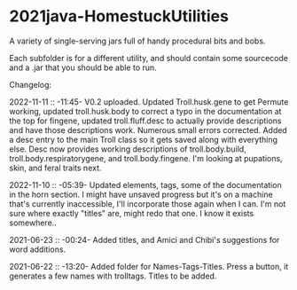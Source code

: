 # 2021java-HomestuckUtilities
A variety of single-serving jars full of handy procedural bits and bobs.

Each subfolder is for a different utility, and should contain some sourcecode and a .jar that you should be able to run.

Changelog:

2022-11-11 :: -11:45- V0.2 uploaded.  Updated Troll.husk.gene to get Permute working, updated troll.husk.body to correct a typo in the documentation at the top for fingene, updated troll.fluff.desc to actually provide descriptions and have those descriptions work.  Numerous small errors corrected.  Added a desc entry to the main Troll class so it gets saved along with everything else.  Desc now provides working descriptions of troll.body.build, troll.body.respiratorygene, and troll.body.fingene.  I'm looking at pupations, skin, and feral traits next.

2022-11-10 :: -05:39-  Updated elements, tags, some of the documentation in the horn section.  I might have unsaved progress but it's on a machine that's currently inaccessible, I'll incorporate those again when I can.  I'm not sure where exactly "titles" are, might redo that one.  I know it exists somewhere..

2021-06-23 :: -00:24-  Added titles, and Amici and Chibi's suggestions for word additions.  

2021-06-22 :: -13:20-  Added folder for Names-Tags-Titles.  Press a button, it generates a few names with trolltags.  Titles to be added.
